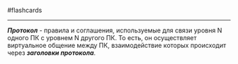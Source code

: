 #flashcards 
***
***Протокол*** - правила и соглашения, используемые для связи уровня N одного ПК с уровнем N другого ПК. То есть, он осуществляет виртуальное  общение между ПК, взаимодействие которых происходит через ***заголовки протокола***.